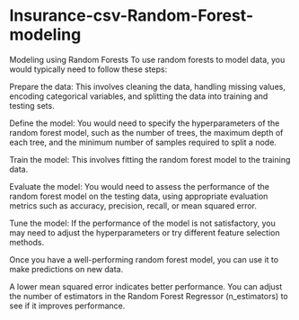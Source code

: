 # Insurance-csv-Random-Forest-modeling
Modeling using Random Forests
To use random forests to model data, you would typically need to follow these steps:

Prepare the data: This involves cleaning the data, handling missing values, encoding categorical variables, and splitting the data into training and testing sets.

Define the model: You would need to specify the hyperparameters of the random forest model, such as the number of trees, the maximum depth of each tree, and the minimum number of samples required to split a node.

Train the model: This involves fitting the random forest model to the training data.

Evaluate the model: You would need to assess the performance of the random forest model on the testing data, using appropriate evaluation metrics such as accuracy, precision, recall, or mean squared error.

Tune the model: If the performance of the model is not satisfactory, you may need to adjust the hyperparameters or try different feature selection methods.

Once you have a well-performing random forest model, you can use it to make predictions on new data.

A lower mean squared error indicates better performance. You can adjust the number of estimators in the Random Forest Regressor (n_estimators) to see if it improves performance.

